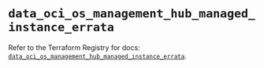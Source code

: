 # `data_oci_os_management_hub_managed_instance_errata`

Refer to the Terraform Registry for docs: [`data_oci_os_management_hub_managed_instance_errata`](https://registry.terraform.io/providers/oracle/oci/6.18.0/docs/data-sources/os_management_hub_managed_instance_errata).
